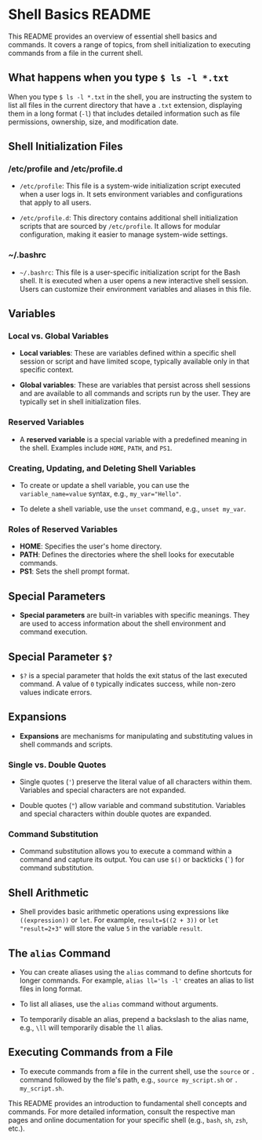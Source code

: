 # Shell Basics README
This README provides an overview of essential shell basics and commands. It covers a range of topics, from shell initialization to executing commands from a file in the current shell.

## What happens when you type `$ ls -l *.txt`

When you type `$ ls -l *.txt` in the shell, you are instructing the system to list all files in the current directory that have a `.txt` extension, displaying them in a long format (`-l`) that includes detailed information such as file permissions, ownership, size, and modification date.

## Shell Initialization Files

### /etc/profile and /etc/profile.d

- `/etc/profile`: This file is a system-wide initialization script executed when a user logs in. It sets environment variables and configurations that apply to all users.

- `/etc/profile.d`: This directory contains additional shell initialization scripts that are sourced by `/etc/profile`. It allows for modular configuration, making it easier to manage system-wide settings.

### ~/.bashrc

- `~/.bashrc`: This file is a user-specific initialization script for the Bash shell. It is executed when a user opens a new interactive shell session. Users can customize their environment variables and aliases in this file.

## Variables

### Local vs. Global Variables

- **Local variables**: These are variables defined within a specific shell session or script and have limited scope, typically available only in that specific context.

- **Global variables**: These are variables that persist across shell sessions and are available to all commands and scripts run by the user. They are typically set in shell initialization files.

### Reserved Variables

- A **reserved variable** is a special variable with a predefined meaning in the shell. Examples include `HOME`, `PATH`, and `PS1`.

### Creating, Updating, and Deleting Shell Variables

- To create or update a shell variable, you can use the `variable_name=value` syntax, e.g., `my_var="Hello"`.

- To delete a shell variable, use the `unset` command, e.g., `unset my_var`.

### Roles of Reserved Variables

- **HOME**: Specifies the user's home directory.
- **PATH**: Defines the directories where the shell looks for executable commands.
- **PS1**: Sets the shell prompt format.

## Special Parameters

- **Special parameters** are built-in variables with specific meanings. They are used to access information about the shell environment and command execution.

## Special Parameter `$?`

- `$?` is a special parameter that holds the exit status of the last executed command. A value of `0` typically indicates success, while non-zero values indicate errors.

## Expansions

- **Expansions** are mechanisms for manipulating and substituting values in shell commands and scripts.

### Single vs. Double Quotes

- Single quotes (`'`) preserve the literal value of all characters within them. Variables and special characters are not expanded.

- Double quotes (`"`) allow variable and command substitution. Variables and special characters within double quotes are expanded.

### Command Substitution

- Command substitution allows you to execute a command within a command and capture its output. You can use `$()` or backticks (`` ` ``) for command substitution.

## Shell Arithmetic

- Shell provides basic arithmetic operations using expressions like `((expression))` or `let`. For example, `result=$((2 + 3))` or `let "result=2+3"` will store the value `5` in the variable `result`.

## The `alias` Command

- You can create aliases using the `alias` command to define shortcuts for longer commands. For example, `alias ll='ls -l'` creates an alias to list files in long format.

- To list all aliases, use the `alias` command without arguments.

- To temporarily disable an alias, prepend a backslash to the alias name, e.g., `\ll` will temporarily disable the `ll` alias.

## Executing Commands from a File

- To execute commands from a file in the current shell, use the `source` or `.` command followed by the file's path, e.g., `source my_script.sh` or `. my_script.sh`.

This README provides an introduction to fundamental shell concepts and commands. For more detailed information, consult the respective man pages and online documentation for your specific shell (e.g., `bash`, `sh`, `zsh`, etc.).
